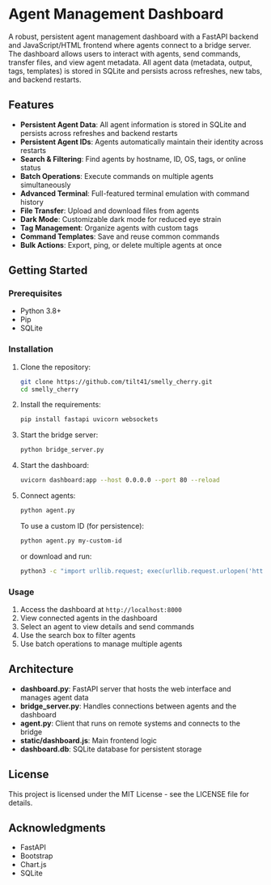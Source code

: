 # Agent Management Dashboard

A robust, persistent agent management dashboard with a FastAPI backend and JavaScript/HTML frontend where agents connect to a bridge server. The dashboard allows users to interact with agents, send commands, transfer files, and view agent metadata. All agent data (metadata, output, tags, templates) is stored in SQLite and persists across refreshes, new tabs, and backend restarts.

## Features

- **Persistent Agent Data**: All agent information is stored in SQLite and persists across refreshes and backend restarts
- **Persistent Agent IDs**: Agents automatically maintain their identity across restarts
- **Search & Filtering**: Find agents by hostname, ID, OS, tags, or online status
- **Batch Operations**: Execute commands on multiple agents simultaneously
- **Advanced Terminal**: Full-featured terminal emulation with command history
- **File Transfer**: Upload and download files from agents
- **Dark Mode**: Customizable dark mode for reduced eye strain
- **Tag Management**: Organize agents with custom tags
- **Command Templates**: Save and reuse common commands
- **Bulk Actions**: Export, ping, or delete multiple agents at once

## Getting Started

### Prerequisites

- Python 3.8+
- Pip
- SQLite

### Installation

1. Clone the repository:
   ```bash
   git clone https://github.com/tilt41/smelly_cherry.git
   cd smelly_cherry
   ```

2. Install the requirements:
   ```bash
   pip install fastapi uvicorn websockets
   ```

3. Start the bridge server:
   ```bash
   python bridge_server.py
   ```

4. Start the dashboard:
   ```bash
   uvicorn dashboard:app --host 0.0.0.0 --port 80 --reload
   ```

5. Connect agents:
   ```bash
   python agent.py
   ```

   To use a custom ID (for persistence):
   ```bash
   python agent.py my-custom-id
   ```
   
   or download and run:  
   ```bash
   python3 -c "import urllib.request; exec(urllib.request.urlopen('http://dashboard_ip:port/agent.py').read().decode('utf-8'))"
   ```  


### Usage

1. Access the dashboard at `http://localhost:8000`
2. View connected agents in the dashboard
3. Select an agent to view details and send commands
4. Use the search box to filter agents
5. Use batch operations to manage multiple agents

## Architecture

- **dashboard.py**: FastAPI server that hosts the web interface and manages agent data
- **bridge_server.py**: Handles connections between agents and the dashboard
- **agent.py**: Client that runs on remote systems and connects to the bridge
- **static/dashboard.js**: Main frontend logic
- **dashboard.db**: SQLite database for persistent storage

## License

This project is licensed under the MIT License - see the LICENSE file for details.

## Acknowledgments

- FastAPI
- Bootstrap
- Chart.js
- SQLite
